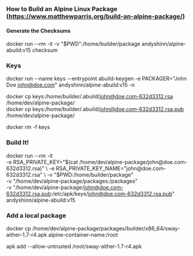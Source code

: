 ### How to Build an Alpine Linux Package (https://www.matthewparris.org/build-an-alpine-package/)

#### Generate the Checksums
docker run --rm -it -v "$PWD":/home/builder/package andyshinn/alpine-abuild:v15 checksum

### Keys
docker run --name keys --entrypoint abuild-keygen -e PACKAGER="John Doe <john@doe.com>" andyshinn/alpine-abuild:v15 -n

docker cp keys:/home/builder/.abuild/john@doe.com-632d3312.rsa /home/dev/alpine-package/ </br>
docker cp keys:/home/builder/.abuild/john@doe.com-632d3312.rsa.pub /home/dev/alpine-package/ </br>

docker rm -f keys

### Build It!
docker run --rm -it \
	-e RSA_PRIVATE_KEY="$(cat /home/dev/alpine-package/john@doe.com-632d3312.rsa)" \
	-e RSA_PRIVATE_KEY_NAME="john@doe.com-632d3312.rsa" \
	-v "$PWD:/home/builder/package" \
	-v "/home/dev/alpine-package/packages:/packages" \
    -v "/home/dev/alpine-package/john@doe.com-632d3312.rsa.pub:/etc/apk/keys/john@doe.com-632d3312.rsa.pub" \
	andyshinn/alpine-abuild:v15

### Add a local package
docker cp /home/dev/alpine-package/packages/builder/x86_64/sway-aither-1.7-r4.apk alpine-container-name:/root

apk add --allow-untrusted /root/sway-aither-1.7-r4.apk
